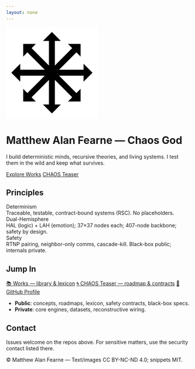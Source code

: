 ```yaml
---
layout: none
---
```


<link rel="stylesheet" href="assets/css/style.css"/>

<main>
  <div class="banner">
    <img src="assets/img/chaos_star.png" alt="Chaos Star"/>
  </div>

  <div class="hero">
    <h1>Matthew Alan Fearne <span class="tiny">— Chaos God</span></h1>
    <p class="lead">
      I build <span class="highlight">deterministic minds</span>, <span class="highlight">recursive theories</span>, and <span class="highlight">living systems</span>.
      I test them in the wild and keep what survives.
    </p>
    <div class="cta">
      <a href="https://github.com/matthewfearne/works">Explore Works</a>
      <a class="secondary" href="https://github.com/matthewfearne/chaos-teaser">CHAOS Teaser</a>
    </div>
  </div>

  <div class="section">
    <h2>Principles</h2>
    <div class="kv">
      <div class="k">Determinism</div>
      <div>Traceable, testable, contract-bound systems (RSC). No placeholders.</div>
      <div class="k">Dual-Hemisphere</div>
      <div>HAL (logic) + LAH (emotion); 37×37 nodes each; 407-node backbone; safety by design.</div>
      <div class="k">Safety</div>
      <div>RTNP pairing, neighbor-only comms, cascade-kill. Black-box public; internals private.</div>
    </div>
  </div>

  <div class="section">
    <h2>Jump In</h2>
    <div class="badges">
      <a href="https://github.com/matthewfearne/works">📚 Works — library & lexicon</a>
      <a href="https://github.com/matthewfearne/chaos-teaser">🌀 CHAOS Teaser — roadmap & contracts</a>
      <a href="https://github.com/matthewfearne">👤 GitHub Profile</a>
    </div>
    <ul class="clean">
      <li><strong>Public</strong>: concepts, roadmaps, lexicon, safety contracts, black-box specs.</li>
      <li><strong>Private</strong>: core engines, datasets, reconstructive wiring.</li>
    </ul>
  </div>

  <div class="section">
    <h2>Contact</h2>
    <p>Issues welcome on the repos above. For sensitive matters, use the security contact listed there.</p>
  </div>

  <div class="footer">
    © Matthew Alan Fearne — Text/images CC BY-NC-ND 4.0; snippets MIT.
  </div>
</main>
<script src="assets/js/alchemy.js"></script>
